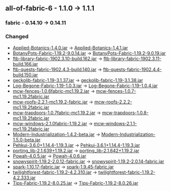 ## all-of-fabric-6 - 1.1.0 -> 1.1.1

### fabric - 0.14.10 -> 0.14.11

### Changed

  * [Applied-Botanics-1.4.0.jar](https://www.curseforge.com/minecraft/mc-mods/applied-botanics-addon/files/4166777) -> [Applied-Botanics-1.4.1.jar](https://www.curseforge.com/minecraft/mc-mods/applied-botanics-addon/files/4203088)
  * [BotanyPots-Fabric-1.19.2-9.0.14.jar](https://www.curseforge.com/minecraft/mc-mods/botany-pots/files/4136401) -> [BotanyPots-Fabric-1.19.2-9.0.19.jar](https://www.curseforge.com/minecraft/mc-mods/botany-pots/files/4203033)
  * [ftb-library-fabric-1902.3.10-build.162.jar](https://www.curseforge.com/minecraft/mc-mods/ftb-library-fabric/files/4123391) -> [ftb-library-fabric-1902.3.11-build.166.jar](https://www.curseforge.com/minecraft/mc-mods/ftb-library-fabric/files/4210869)
  * [ftb-quests-fabric-1902.4.3-build.140.jar](https://www.curseforge.com/minecraft/mc-mods/ftb-quests-fabric/files/4075704) -> [ftb-quests-fabric-1902.4.4-build.150.jar](https://www.curseforge.com/minecraft/mc-mods/ftb-quests-fabric/files/4210887)
  * [geckolib-fabric-1.19-3.1.37.jar](https://www.curseforge.com/minecraft/mc-mods/geckolib/files/4096665) -> [geckolib-fabric-1.19-3.1.38.jar](https://www.curseforge.com/minecraft/mc-mods/geckolib/files/4181375)
  * [Log-Begone-Fabric-1.19-1.0.3.jar](https://www.curseforge.com/minecraft/mc-mods/log-begone/files/4145090) -> [Log-Begone-Fabric-1.19-1.0.4.jar](https://www.curseforge.com/minecraft/mc-mods/log-begone/files/4182772)
  * [mcw-fences-1.0.6fabric-mc1.19.2.jar](https://www.curseforge.com/minecraft/mc-mods/macaws-fences-and-walls/files/3923129) -> [mcw-fences-1.0.7-mc1.19.2fabric.jar](https://www.curseforge.com/minecraft/mc-mods/macaws-fences-and-walls/files/4203533)
  * [mcw-roofs-2.2.1-mc1.19.2-fabric.jar](https://www.curseforge.com/minecraft/mc-mods/macaws-roofs/files/4028402) -> [mcw-roofs-2.2.2-mc1.19.2fabric.jar](https://www.curseforge.com/minecraft/mc-mods/macaws-roofs/files/4205640)
  * [mcw-trapdoors-1.0.7fabric-mc1.19.2.jar](https://www.curseforge.com/minecraft/mc-mods/macaws-trapdoors/files/3923125) -> [mcw-trapdoors-1.0.8-mc1.19.2fabric.jar](https://www.curseforge.com/minecraft/mc-mods/macaws-trapdoors/files/4181463)
  * [mcw-windows-2.1.0fabric-1.19.2.jar](https://www.curseforge.com/minecraft/mc-mods/macaws-windows/files/4110531) -> [mcw-windows-2.1.1-mc1.19.2fabric.jar](https://www.curseforge.com/minecraft/mc-mods/macaws-windows/files/4203403)
  * [Modern-Industrialization-1.4.2-beta.jar](https://www.curseforge.com/minecraft/mc-mods/modern-industrialization/files/4118291) -> [Modern-Industrialization-1.5.0-beta.jar](https://www.curseforge.com/minecraft/mc-mods/modern-industrialization/files/4211946)
  * [Pehkui-3.6.0+1.14.4-1.19.3.jar](https://www.curseforge.com/minecraft/mc-mods/pehkui/files/4059310) -> [Pehkui-3.6.1+1.14.4-1.19.3.jar](https://www.curseforge.com/minecraft/mc-mods/pehkui/files/4203122)
  * [porting_lib-2.1.639+1.19.2.jar](https://www.curseforge.com/minecraft/mc-mods/porting-lib/files/4175109) -> [porting_lib-2.1.642+1.19.2.jar](https://www.curseforge.com/minecraft/mc-mods/porting-lib/files/4183465)
  * [Powah-4.0.5.jar](https://www.curseforge.com/minecraft/mc-mods/powah-rearchitected/files/4096467) -> [Powah-4.0.6.jar](https://www.curseforge.com/minecraft/mc-mods/powah-rearchitected/files/4183077)
  * [snowyspirit-1.19.2-2.0.12-fabric.jar](https://www.curseforge.com/minecraft/mc-mods/snowy-spirit/files/4123443) -> [snowyspirit-1.19.2-2.0.14-fabric.jar](https://www.curseforge.com/minecraft/mc-mods/snowy-spirit/files/4191564)
  * [spark-1.10.17-fabric.jar](https://www.curseforge.com/minecraft/mc-mods/spark/files/4159882) -> [spark-1.9.45-fabric.jar](https://www.curseforge.com/minecraft/mc-mods/spark/files/4057112)
  * [twilightforest-fabric-1.19.2-4.2.310.jar](https://www.curseforge.com/minecraft/mc-mods/the-twilight-forest/files/4086723) -> [twilightforest-fabric-1.19.2-4.2.333.jar](https://www.curseforge.com/minecraft/mc-mods/the-twilight-forest/files/4194263)
  * [Tips-Fabric-1.19.2-8.0.25.jar](https://www.curseforge.com/minecraft/mc-mods/tips/files/4103615) -> [Tips-Fabric-1.19.2-8.0.26.jar](https://www.curseforge.com/minecraft/mc-mods/tips/files/4203039)

